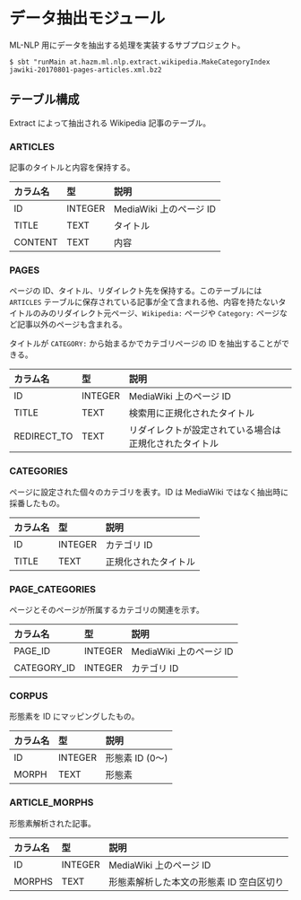 # データ抽出モジュール

ML-NLP 用にデータを抽出する処理を実装するサブプロジェクト。

```
$ sbt "runMain at.hazm.ml.nlp.extract.wikipedia.MakeCategoryIndex jawiki-20170801-pages-articles.xml.bz2
```

## テーブル構成

Extract によって抽出される Wikipedia 記事のテーブル。

### ARTICLES

記事のタイトルと内容を保持する。

| カラム名 | 型 | 説明 |
|:---------|:---|:-----|
| ID | INTEGER | MediaWiki 上のページ ID |
| TITLE | TEXT | タイトル |
| CONTENT | TEXT | 内容 |

### PAGES

ページの ID、タイトル、リダイレクト先を保持する。このテーブルには `ARTICLES` テーブルに保存されている記事が全て含まれる他、内容を持たないタイトルのみのリダイレクト元ページ、`Wikipedia:` ページや `Category:` ページなど記事以外のページも含まれる。

タイトルが `CATEGORY:` から始まるかでカテゴリページの ID を抽出することができる。

| カラム名 | 型 | 説明 |
|:---------|:---|:-----|
| ID | INTEGER | MediaWiki 上のページ ID |
| TITLE | TEXT | 検索用に正規化されたタイトル |
| REDIRECT_TO | TEXT | リダイレクトが設定されている場合は正規化されたタイトル |

### CATEGORIES 

ページに設定された個々のカテゴリを表す。ID は MediaWiki ではなく抽出時に採番したもの。

| カラム名 | 型 | 説明 |
|:---------|:---|:-----|
| ID | INTEGER | カテゴリ ID |
| TITLE | TEXT | 正規化されたタイトル |

### PAGE_CATEGORIES

ページとそのページが所属するカテゴリの関連を示す。

| カラム名 | 型 | 説明 |
|:---------|:---|:-----|
| PAGE_ID | INTEGER | MediaWiki 上のページ ID |
| CATEGORY_ID | INTEGER | カテゴリ ID |

### CORPUS

形態素を ID にマッピングしたもの。

| カラム名 | 型 | 説明 |
|:---------|:---|:-----|
| ID | INTEGER | 形態素 ID (0～) |
| MORPH | TEXT | 形態素 |

### ARTICLE_MORPHS

形態素解析された記事。

| カラム名 | 型 | 説明 |
|:---------|:---|:-----|
| ID | INTEGER | MediaWiki 上のページ ID |
| MORPHS | TEXT | 形態素解析した本文の形態素 ID 空白区切り |


